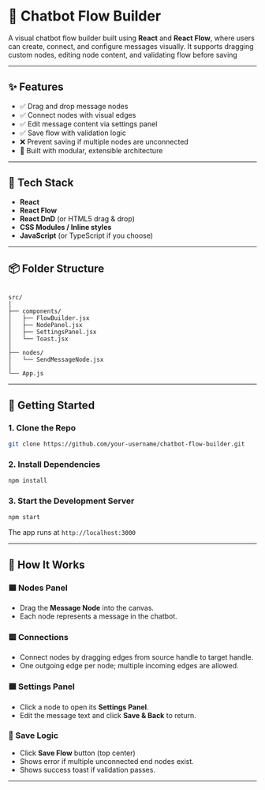 # 💬 Chatbot Flow Builder

A visual chatbot flow builder built using **React** and **React Flow**, where users can create, connect, and configure messages visually. It supports dragging custom nodes, editing node content, and validating flow before saving

---

## ✨ Features

- ✅ Drag and drop message nodes
- ✅ Connect nodes with visual edges
- ✅ Edit message content via settings panel
- ✅ Save flow with validation logic
- ❌ Prevent saving if multiple nodes are unconnected
- 🧱 Built with modular, extensible architecture

---

## 🧠 Tech Stack

- **React**
- **React Flow**
- **React DnD** (or HTML5 drag & drop)
- **CSS Modules / Inline styles**
- **JavaScript** (or TypeScript if you choose)

---

## 📦 Folder Structure

```

src/
│
├── components/
│   ├── FlowBuilder.jsx
│   ├── NodePanel.jsx
│   ├── SettingsPanel.jsx
│   └── Toast.jsx
│
├── nodes/
│   └── SendMessageNode.jsx
│
└── App.js

````

---

## 🚀 Getting Started

### 1. Clone the Repo

```bash
git clone https://github.com/your-username/chatbot-flow-builder.git
````

### 2. Install Dependencies

```bash
npm install
```

### 3. Start the Development Server

```bash
npm start
```

The app runs at `http://localhost:3000`

---

## 🧩 How It Works

### 🟦 Nodes Panel

* Drag the **Message Node** into the canvas.
* Each node represents a message in the chatbot.

### 🟨 Connections

* Connect nodes by dragging edges from source handle to target handle.
* One outgoing edge per node; multiple incoming edges are allowed.

### 🟩 Settings Panel

* Click a node to open its **Settings Panel**.
* Edit the message text and click **Save & Back** to return.

### 🔴 Save Logic

* Click **Save Flow** button (top center)
* Shows error if multiple unconnected end nodes exist.
* Shows success toast if validation passes.

---
